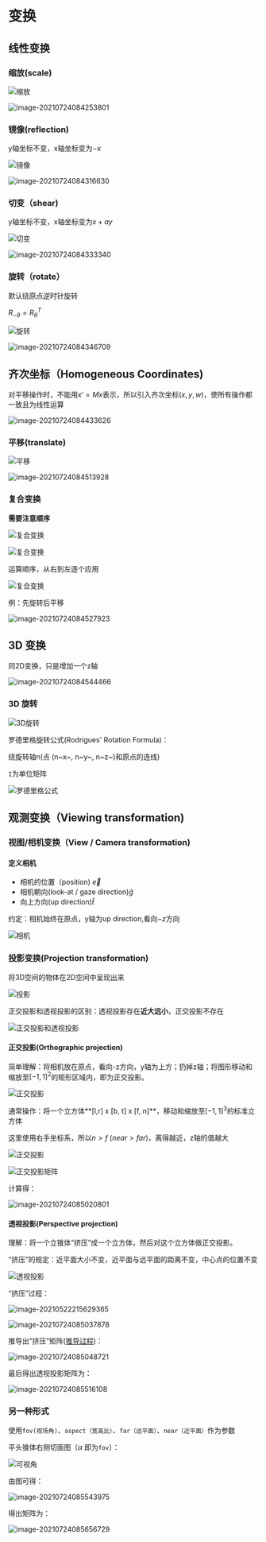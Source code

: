 # 变换

## 	线性变换

### 缩放(scale)

![缩放](https://gitee.com/Hami-Lemon/image-repo/raw/master/images/2021/05/25/20210525112005.png)

![image-20210724084253801](https://gitee.com/Hami-Lemon/image-repo/raw/master/images/2021/07/24/20210724084300.png)

### 镜像(reflection)

y轴坐标不变，x轴坐标变为$-x$

![镜像](https://gitee.com/Hami-Lemon/image-repo/raw/master/images/2021/05/25/20210525112022.png)

![image-20210724084316630](https://gitee.com/Hami-Lemon/image-repo/raw/master/images/2021/07/24/20210724084316.png)

### 切变（shear)

y轴坐标不变，x轴坐标变为$x+ay$

![切变](https://gitee.com/Hami-Lemon/image-repo/raw/master/images/2021/05/25/20210525112031.png)

![image-20210724084333340](https://gitee.com/Hami-Lemon/image-repo/raw/master/images/2021/07/24/20210724084333.png)

### 旋转（rotate）

默认绕原点逆时针旋转

$R_{-\theta} = R_{\theta}^{T}$

![旋转](https://gitee.com/Hami-Lemon/image-repo/raw/master/images/2021/05/25/20210525112046.png)

![image-20210724084346709](https://gitee.com/Hami-Lemon/image-repo/raw/master/images/2021/07/24/20210724084346.png)

## 齐次坐标（Homogeneous Coordinates)

对平移操作时，不能用$x' = Mx$表示，所以引入齐次坐标$(x,y,w)$，使所有操作都一致且为线性运算

![image-20210724084433626](https://gitee.com/Hami-Lemon/image-repo/raw/master/images/2021/07/24/20210724084433.png)

### 平移(translate)

![平移](https://gitee.com/Hami-Lemon/image-repo/raw/master/images/2021/05/25/20210525112056.png)

![image-20210724084513928](https://gitee.com/Hami-Lemon/image-repo/raw/master/images/2021/07/24/20210724084514.png)

### 复合变换

**需要注意顺序**

![复合变换](https://gitee.com/Hami-Lemon/image-repo/raw/master/images/2021/05/25/20210525112106.png)

![复合变换](https://gitee.com/Hami-Lemon/image-repo/raw/master/images/2021/05/25/20210525112117.png)

运算顺序，从右到左逐个应用

![复合变换](https://gitee.com/Hami-Lemon/image-repo/raw/master/images/2021/05/25/20210525112128.png)

例：先旋转后平移

![image-20210724084527923](https://gitee.com/Hami-Lemon/image-repo/raw/master/images/2021/07/24/20210724084528.png)

## 3D 变换

同2D变换，只是增加一个z轴

![image-20210724084544466](https://gitee.com/Hami-Lemon/image-repo/raw/master/images/2021/07/24/20210724084544.png)

### 3D 旋转

![3D旋转](https://gitee.com/Hami-Lemon/image-repo/raw/master/images/2021/05/25/20210525112142.png)

罗德里格旋转公式(Rodrigues' Rotation Formula)：

绕旋转轴n(点 (n~x~, n~y~, n~z~)和原点的连线)

`I`为单位矩阵

![罗德里格公式](https://gitee.com/Hami-Lemon/image-repo/raw/master/images/2021/05/25/20210525112154.png)

## 观测变换（Viewing transformation)

### 视图/相机变换（View / Camera transformation)

#### 定义相机

- 相机的位置（position) $\vec{e}$
- 相机朝向(look-at / gaze direction)$\hat{g}$
- 向上方向(up direction)$\hat{t}$

约定：相机始终在原点，y轴为up direction,看向$-z$方向

![相机](https://gitee.com/Hami-Lemon/image-repo/raw/master/images/2021/05/25/20210525112213.png)

### 投影变换(Projection transformation)

将3D空间的物体在2D空间中呈现出来

![投影](https://gitee.com/Hami-Lemon/image-repo/raw/master/images/2021/05/25/20210525112220.png)

正交投影和透视投影的区别：透视投影存在**近大远小**，正交投影不存在

![正交投影和透视投影](https://gitee.com/Hami-Lemon/image-repo/raw/master/images/2021/05/25/20210525112227.png)

#### 正交投影(Orthographic projection)

简单理解：将相机放在原点，看向-z方向，y轴为上方；扔掉z轴；将图形移动和缩放至$[-1, 1]^{2}$的矩形区域内，即为正交投影。

![正交投影](https://gitee.com/Hami-Lemon/image-repo/raw/master/images/2021/05/25/20210525112244.png)

通常操作：将一个立方体**[l,r] x [b, t] x [f, n]**，移动和缩放至$[-1,1]^{3}$的标准立方体

这里使用右手坐标系，所以$n>f$    ($near > far$)，离得越近，z轴的值越大

![正交投影](https://gitee.com/Hami-Lemon/image-repo/raw/master/images/2021/05/25/20210525112300.png)

![正交投影矩阵](https://gitee.com/Hami-Lemon/image-repo/raw/master/images/2021/05/25/20210525112308.png)

计算得：

![image-20210724085020801](https://gitee.com/Hami-Lemon/image-repo/raw/master/images/2021/07/24/20210724085020.png)


#### 透视投影(Perspective projection)

理解：将一个立锥体“挤压”成一个立方体，然后对这个立方体做正交投影。

“挤压”的规定：近平面大小不变，近平面与远平面的距离不变，中心点的位置不变

![透视投影](https://gitee.com/Hami-Lemon/image-repo/raw/master/images/2021/05/25/20210525112329.png)

“挤压”过程：

![image-20210522215629365](https://gitee.com/Hami-Lemon/image-repo/raw/master/images/2021/05/25/20210525112343.png)

![image-20210724085037878](https://gitee.com/Hami-Lemon/image-repo/raw/master/images/2021/07/24/20210724085037.png)

推导出“挤压”矩阵([推导过程](https://zhuanlan.zhihu.com/p/122411512))：

![image-20210724085048721](https://gitee.com/Hami-Lemon/image-repo/raw/master/images/2021/07/24/20210724085048.png)

最后得出透视投影矩阵为：

![image-20210724085516108](https://gitee.com/Hami-Lemon/image-repo/raw/master/images/2021/07/24/20210724085516.png)

### 另一种形式

 使用`fov(视场角)`、`aspect（宽高比）`、`far（远平面）`、`near（近平面）`作为参数

平头锥体右侧切面图（$\alpha$ 即为`fov`）：

![可视角](https://gitee.com/Hami-Lemon/image-repo/raw/master/images/2021/05/30/20210530113926.png)

由图可得：

![image-20210724085543975](https://gitee.com/Hami-Lemon/image-repo/raw/master/images/2021/07/24/20210724085544.png)

得出矩阵为：

![image-20210724085656729](https://gitee.com/Hami-Lemon/image-repo/raw/master/images/2021/07/24/20210724085658.png)

